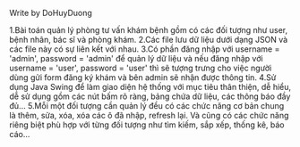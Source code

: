 Write by DoHuyDuong

1.Bài toán quản lý phòng tư vấn khám bệnh gồm có các đối tượng như user, bệnh nhân, bác sĩ và phòng khám.
2.Các file lưu dữ liệu dưới dạng JSON và các file này có sự liên kết với nhau.
3.Có phần đăng nhập với username = 'admin', password = 'admin' để quản lý dữ liệu và nếu đăng nhập với username = 'user', password = 'user' thì sẽ tượng trưng cho việc người dùng gửi form đăng ký khám và bên admin sẽ nhận được thông tin.
4.Sử dụng Java Swing để làm giao diện hệ thống với mục tiêu thân thiện, dễ hiểu, dễ sử dụng gồm các nút bấm rõ ràng, bảng chứa dữ liệu, các thông báo đầy đủ...
5.Mỗi một đối tượng cần quản lý đều có các chức năng cơ bản chung là thêm, sửa, xóa, xóa các ô đã nhập, refresh lại. Và cũng có các chức năng riêng biệt phù hợp với từng đối tượng như tìm kiếm, sắp xếp, thống kê, báo cáo...

